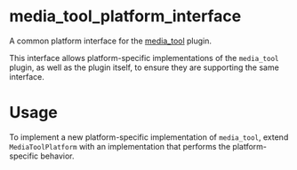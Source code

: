 # media_tool_platform_interface

A common platform interface for the [media_tool](https://github.com/starkdmi/media_tool_flutter) plugin.

This interface allows platform-specific implementations of the `media_tool` plugin, as well as the plugin itself, to ensure they are supporting the same interface.

# Usage

To implement a new platform-specific implementation of `media_tool`, extend `MediaToolPlatform` with an implementation that performs the platform-specific behavior.
